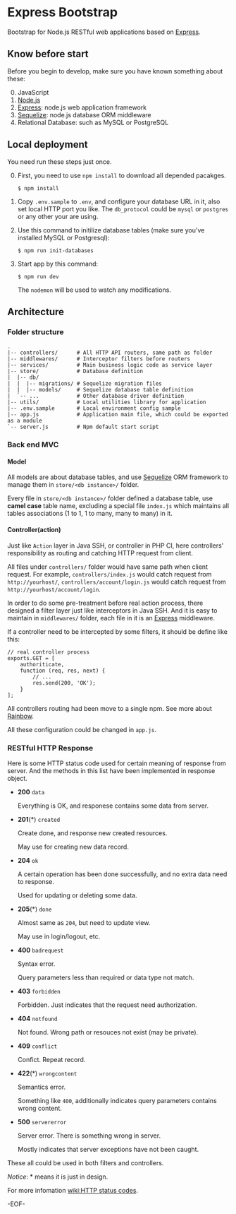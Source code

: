 Express Bootstrap
=================

Bootstrap for Node.js RESTful web applications based on [Express][].

Know before start
----------

Before you begin to develop, make sure you have known something about these:

0. JavaScript
0. [Node.js](http://nodejs.org/api/)
0. [Express][]: node.js web application framework
0. [Sequelize][]: node.js database ORM middleware
0. Relational Database: such as MySQL or PostgreSQL

Local deployment
----------

You need run these steps just once.

0.  First, you need to use `npm install` to download all depended pacakges.

		$ npm install

0.  Copy `.env.sample` to `.env`, and configure your database URL in it, also set local HTTP port you like. The `db_protocol` could be `mysql` or `postgres` or any other your are using.

0.  Use this command to initilize database tables (make sure you've installed MySQL or Postgresql):

		$ npm run init-databases

0.  Start app by this command:

		$ npm run dev

	The `nodemon` will be used to watch any modifications.

## Architecture ##

### Folder structure ###

	.
	|-- controllers/      # All HTTP API routers, same path as folder
	|-- middlewares/      # Interceptor filters before routers
	|-- services/         # Main business logic code as service layer
	|-- store/            # Database definition
	|  |-- db/
	|  |  |-- migrations/ # Sequelize migration files
	|  |  |-- models/     # Sequelize database table definition
	|  `-- ...            # Other database driver definition
	|-- utils/            # Local utilities library for application
	|-- .env.sample       # Local environment config sample
	|-- app.js            # Application main file, which could be exported as a module
	`-- server.js         # Npm default start script

### Back end MVC ###

#### Model ####

All models are about database tables, and use [Sequelize][] ORM framework to manage them in `store/<db instance>/` folder.

Every file in `store/<db instance>/` folder defined a database table, use **camel case** table name, excluding a special file `index.js` which maintains all tables associations (1 to 1, 1 to many, many to many) in it.

#### Controller(action) ####

Just like `Action` layer in Java SSH, or controller in PHP CI, here controllers' responsibility as routing and catching HTTP request from client.

All files under `controllers/` folder would have same path when client request. For example, `controllers/index.js` would catch request from `http://yourhost/`, `controllers/account/login.js` would catch request from `http://yourhost/account/login`.

In order to do some pre-treatment before real action process, there designed a filter layer just like interceptors in Java SSH. And it is easy to maintain in `middlewares/` folder, each file in it is an [Express][] middleware.

If a controller need to be intercepted by some filters, it should be define like this:

	// real controller process
	exports.GET = [
		authoriticate,
		function (req, res, next) {
			// ...
			res.send(200, 'OK');
		}
	];

All controllers routing had been move to a single npm. See more about [Rainbow](https://github.com/mytharcher/rainbow).

All these configuration could be changed in `app.js`.

### RESTful HTTP Response ###

Here is some HTTP status code used for certain meaning of response from server. And the methods in this list have been implemented in response object.

*	**200** `data`

	Everything is OK, and responese contains some data from server.

*	**201**(\*) `created`

	Create done, and response new created resources.

	May use for creating new data record.

*	**204** `ok`

	A certain operation has been done successfully, and no extra data need to response.

	Used for updating or deleting some data.

*	**205**(\*) `done`

	Almost same as `204`, but need to update view.

	May use in login/logout, etc.

*	**400** `badrequest`

	Syntax error.

	Query parameters less than required or data type not match.

*	**403** `forbidden`

	Forbidden. Just indicates that the request need authorization.

*	**404** `notfound`

	Not found. Wrong path or resouces not exist (may be private).

*	**409** `conflict`

	Confict. Repeat record.

*	**422**(\*) `wrongcontent`

	Semantics error.

	Something like `400`, additionally indicates query parameters contains wrong content.

*	**500** `servererror`

	Server error. There is something wrong in server.

	Mostly indicates that server exceptions have not been caught.

These all could be used in both filters and controllers.

*Notice*: \* means it is just in design.

For more infomation [wiki:HTTP status codes](http://en.wikipedia.org/wiki/HTTP_status_code).

-EOF-

[Express]: http://expressjs.com/
[Sequelize]: http://www.sequelizejs.com/
